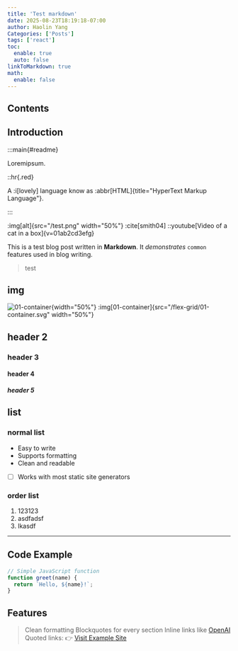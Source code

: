 ```yaml
---
title: 'Test markdown'
date: 2025-08-23T18:19:18-07:00
author: Haolin Yang
Categories: ['Posts']
tags: ['react']
toc:
  enable: true
  auto: false
linkToMarkdown: true
math:
  enable: false
---
```


## Contents

## Introduction

:::main{#readme}

Loremipsum.

::hr{.red}

A :i[lovely] language know as :abbr[HTML]{title="HyperText Markup Language"}.

:::

:img[alt]{src="/test.png" width="50%"}
:cite[smith04]
::youtube[Video of a cat in a box]{v=01ab2cd3efg}

This is a test blog post written in **Markdown**. It _demonstrates_ `common` features used in blog writing.

> test

## img

![01-container](/flex-grid/01-container.svg 'test'){width="50%"}
:img[01-container]{src="/flex-grid/01-container.svg" width="50%"}

## header 2

### header 3

#### header 4

##### header 5

## list

### normal list

- Easy to write
- Supports formatting
- Clean and readable
- [ ] Works with most static site generators

### order list

1. 123123
2. asdfadsf
3. lkasdf

---

## Code Example

```js
// Simple JavaScript function
function greet(name) {
  return `Hello, ${name}!`;
}
```

## Features

> Clean formatting
> Blockquotes for every section
> Inline links like [OpenAI](https://openai.com)
> Quoted links:
> 👉 [Visit Example Site](https://example.com)
